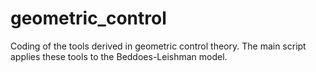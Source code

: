 # geometric_control

Coding of the tools derived in geometric control theory. The main script applies these tools to the Beddoes-Leishman model.